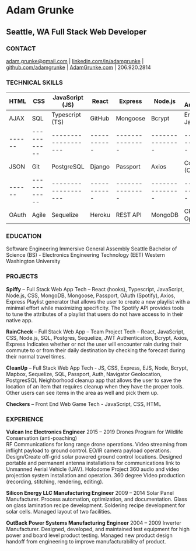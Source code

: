 # Adam Grunke
## Seattle, WA		Full Stack Web Developer		

### CONTACT
<adam.grunke@gmail.com> | [linkedin.com/in/adamgrunke](https://www.linkedin.com/in/adamgrunke/) | [github.com/adamgrunke](https://github.com/adamgrunke) | [AdamGrunke.com](adamgrunke.com) | 206.920.2814

### TECHNICAL SKILLS
| HTML 	|   CSS	    |   JavaScript (JS)	|   React	|   Express		|   Node.js		|   JWT Authentication  |
| ------|-----------|-------------------|-----------|---------------|---------------|---------------------- |
| AJAX	|   SQL	    |   Typescript (TS)	|   GitHub	|   Mongoose	|   Bcrypt 		|   Embedded JavaScript |
| ------|-----------|-------------------|-----------|---------------|---------------|-----------------------|
| JSON	|   Git	    |   PostgreSQL	    |   Django	|   Passport 	|   Axios		|   Command Line (CLI)  |
| ------|-----------|-------------------|-----------|---------------|---------------|-----------------------|
| OAuth	|   Agile	|   Sequelize	    |   Heroku	|   REST API 	|   MongoDB	    |   CRUD Operations     |
<!-- HTML 	CSS	JavaScript (JS)	React		Express		Node.js		JWT Authentication
AJAX	SQL	Typescript (TS)	GitHub		Mongoose	Bcrypt 		Embedded JavaScript (EJS)
JSON	Git	PostgreSQL	Django		Passport 	Axios		Command Line (CLI)
OAuth	Agile	Sequelize	Heroku		REST API 	MongoDB	CRUD Operations -->

### EDUCATION
Software Engineering Immersive 						General Assembly Seattle
Bachelor of Science (BS) - Electronics Engineering Technology (EET)		Western Washington University

### PROJECTS
**Spiffy** – Full Stack Web App
Tech – React (hooks), Typescript, JavaScript, Node.js, CSS, MongoDB, Mongoose, Passport, OAuth (Spotify), Axios, Express
Playlist generator that allows the user to create a new playlist with a minimal effort while maximizing specificity. The Spotify API provides tools to tune the attributes of a playlist that users do not have access to in their native app. 

**RainCheck** – Full Stack Web App – Team Project
Tech – React, JavaScript, CSS, Node.js, SQL, Postgres, Sequelize, JWT Authentication, Bcrypt, Axios, Express
Indicates whether or not the user will encounter rain during their commute to or from their daily destination by checking the forecast during their normal travel times. 

**CleanUp** – Full Stack Web App
Tech - JS, CSS, Express, EJS, Node, Bcrypt, Mapbox, Sequelize, SQL, Passport, Auth, Navigator Geolocation, PostgresSQL
Neighborhood cleanup app that allows the user to save the location of an item that requires cleanup when they have the proper tools. Other users can see items in the area as well and pick them up. 

**Checkers** – Front End Web Game
Tech - JavaScript, CSS, HTML

### EXPERIENCE
**Vulcan Inc			Electronics Engineer**						2015 – 2019
Drones Program for Wildlife Conservation (anti-poaching)	
RF Communications for long range drone operations. Video streaming from inflight payload to ground control. EO/IR camera payload operations. Design/Create off-grid solar powered ground control locations. Designed portable and permanent antenna installations for communications link to Unmanned Aerial Vehicle (UAV).
Holodome Project
360 audio and video projection system installation and operation. 360 degree Video production (recording, stitching, rendering, editing). 

**Silicon Energy LLC		Manufacturing Engineer**					2009 – 2014
Solar Panel Manufacturer. Process automation, optimization, and documentation. Glass on glass lamination recipe development. Soldering recipe development for solar cells. Managed layout of two facilities. 

**OutBack Power Systems	Manufacturing Engineer**					2004 – 2009
Inverter Manufacturer. Designed, developed, and maintained test equipment for high power and board level product testing. Managed new product design handoff from engineering to improve manufacturability of product. 
